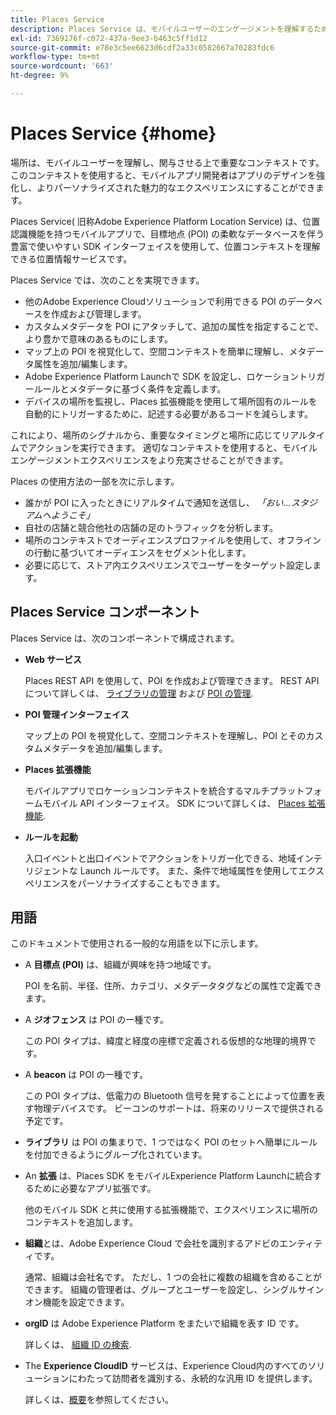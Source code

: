 ```yaml
---
title: Places Service
description: Places Service は、モバイルユーザーのエンゲージメントを理解するための重要なコンテキストです。 このコンテキストを使用すると、モバイルアプリ開発者はアプリのデザインを強化し、よりパーソナライズされた魅力的なエクスペリエンスにすることができます。
exl-id: 7369176f-c072-437a-9ee3-b463c5ff1d12
source-git-commit: e78e3c5ee6623d6cdf2a33c0582667a70283fdc6
workflow-type: tm+mt
source-wordcount: '663'
ht-degree: 9%

---
```


# Places Service {#home}

場所は、モバイルユーザーを理解し、関与させる上で重要なコンテキストです。 このコンテキストを使用すると、モバイルアプリ開発者はアプリのデザインを強化し、よりパーソナライズされた魅力的なエクスペリエンスにすることができます。

Places Service( 旧称Adobe Experience Platform Location Service) は、位置認識機能を持つモバイルアプリで、目標地点 (POI) の柔軟なデータベースを伴う豊富で使いやすい SDK インターフェイスを使用して、位置コンテキストを理解できる位置情報サービスです。

Places Service では、次のことを実現できます。

* 他のAdobe Experience Cloudソリューションで利用できる POI のデータベースを作成および管理します。
* カスタムメタデータを POI にアタッチして、追加の属性を指定することで、より豊かで意味のあるものにします。
* マップ上の POI を視覚化して、空間コンテキストを簡単に理解し、メタデータ属性を追加/編集します。
* Adobe Experience Platform Launchで SDK を設定し、ロケーショントリガールールとメタデータに基づく条件を定義します。
* デバイスの場所を監視し、Places 拡張機能を使用して場所固有のルールを自動的にトリガーするために、記述する必要があるコードを減らします。

これにより、場所のシグナルから、重要なタイミングと場所に応じてリアルタイムでアクションを実行できます。 適切なコンテキストを使用すると、モバイルエンゲージメントエクスペリエンスをより充実させることができます。

Places の使用方法の一部を次に示します。

* 誰かが POI に入ったときにリアルタイムで通知を送信し、 *「おい…スタジアムへようこそ」*
* 自社の店舗と競合他社の店舗の足のトラフィックを分析します。
* 場所のコンテキストでオーディエンスプロファイルを使用して、オフラインの行動に基づいてオーディエンスをセグメント化します。
* 必要に応じて、ストア内エクスペリエンスでユーザーをターゲット設定します。

## Places Service コンポーネント

Places Service は、次のコンポーネントで構成されます。

* **Web サービス**

  Places REST API を使用して、POI を作成および管理できます。 REST API について詳しくは、 [ライブラリの管理](/help/web-service-api/api-usage/manage-libraries/manage-libraries.md) および [POI の管理](/help/web-service-api/api-usage/manage-pois/manage-pois.md).

* **POI 管理インターフェイス**

  マップ上の POI を視覚化して、空間コンテキストを理解し、POI とそのカスタムメタデータを追加/編集します。

* **Places 拡張機能**

  モバイルアプリでロケーションコンテキストを統合するマルチプラットフォームモバイル API インターフェイス。 SDK について詳しくは、 [Places 拡張機能](/help/places-ext-aep-sdks/places-extension/places-extension.md).

* **ルールを起動**

  入口イベントと出口イベントでアクションをトリガー化できる、地域インテリジェントな Launch ルールです。 また、条件で地域属性を使用してエクスペリエンスをパーソナライズすることもできます。

## 用語

このドキュメントで使用される一般的な用語を以下に示します。

* A **目標点 (POI)** は、組織が興味を持つ地域です。

  POI を名前、半径、住所、カテゴリ、メタデータタグなどの属性で定義できます。

* A **ジオフェンス** は POI の一種です。

  この POI タイプは、緯度と経度の座標で定義される仮想的な地理的境界です。

* A **beacon** は POI の一種です。

  この POI タイプは、低電力の Bluetooth 信号を発することによって位置を表す物理デバイスです。 ビーコンのサポートは、将来のリリースで提供される予定です。

* **ライブラリ** は POI の集まりで、1 つではなく POI のセットへ簡単にルールを付加できるようにグループ化されています。

* An **拡張** は、Places SDK をモバイルExperience Platform Launchに統合するために必要なアプリ拡張です。

  他のモバイル SDK と共に使用する拡張機能で、エクスペリエンスに場所のコンテキストを追加します。

* **組織**&#x200B;とは、Adobe Experience Cloud で会社を識別するアドビのエンティティです。

  通常、組織は会社名です。 ただし、1 つの会社に複数の組織を含めることができます。 組織の管理者は、グループとユーザーを設定し、シングルサインオン機能を設定できます。

* **orgID** は Adobe Experience Platform をまたいで組織を表す ID です。

  詳しくは、 [組織 ID の検索](https://forums.adobe.com/thread/2339895).

* The **Experience CloudID** サービスは、Experience Cloud内のすべてのソリューションにわたって訪問者を識別する、永続的な汎用 ID を提供します。

  詳しくは、[概要](https://experienceleague.adobe.com/docs/id-service/using/intro/overview.html?lang=ja)を参照してください。

